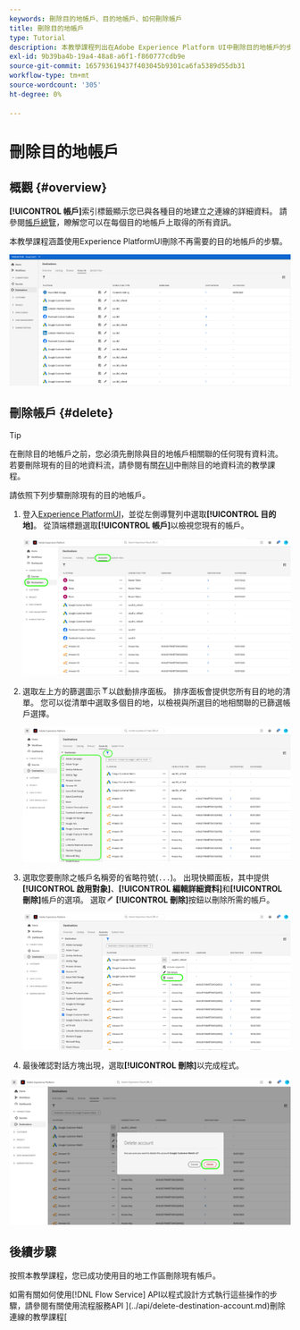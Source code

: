```yaml
---
keywords: 刪除目的地帳戶、目的地帳戶、如何刪除帳戶
title: 刪除目的地帳戶
type: Tutorial
description: 本教學課程列出在Adobe Experience Platform UI中刪除目的地帳戶的步驟
exl-id: 9b39ba4b-19a4-48a8-a6f1-f860777cdb9e
source-git-commit: 165793619437f403045b9301ca6fa5389d55db31
workflow-type: tm+mt
source-wordcount: '305'
ht-degree: 0%

---
```


# 刪除目的地帳戶

## 概觀 {#overview}

**[!UICONTROL 帳戶]**&#x200B;索引標籤顯示您已與各種目的地建立之連線的詳細資料。 請參閱[帳戶總覽](../ui/destinations-workspace.md#accounts)，瞭解您可以在每個目的地帳戶上取得的所有資訊。

本教學課程涵蓋使用Experience PlatformUI刪除不再需要的目的地帳戶的步驟。

![帳戶標籤](../assets/ui/update-accounts/destination-accounts.png)

## 刪除帳戶 {#delete}

>[!TIP]
>
>在刪除目的地帳戶之前，您必須先刪除與目的地帳戶相關聯的任何現有資料流。 若要刪除現有的目的地資料流，請參閱有關[在UI](./delete-destinations.md)中刪除目的地資料流的教學課程。

請依照下列步驟刪除現有的目的地帳戶。

1. 登入[Experience PlatformUI](https://platform.adobe.com/)，並從左側導覽列中選取&#x200B;**[!UICONTROL 目的地]**。 從頂端標題選取&#x200B;**[!UICONTROL 帳戶]**&#x200B;以檢視您現有的帳戶。

   ![帳戶標籤](../assets/ui/delete-accounts/accounts-tab.png)

2. 選取左上方的篩選圖示![篩選圖示](../assets/ui/update-accounts/filter.png)以啟動排序面板。 排序面板會提供您所有目的地的清單。 您可以從清單中選取多個目的地，以檢視與所選目的地相關聯的已篩選帳戶選擇。

   ![篩選目的地](../assets/ui/delete-accounts/filter-accounts.png)

3. 選取您要刪除之帳戶名稱旁的省略符號(`...`)。 出現快顯面板，其中提供&#x200B;**[!UICONTROL 啟用對象]**、**[!UICONTROL 編輯詳細資料]**&#x200B;和&#x200B;**[!UICONTROL 刪除]**&#x200B;帳戶的選項。 選取![刪除按鈕](../assets/ui/workspace/pencil-icon.png) **[!UICONTROL 刪除]**&#x200B;按鈕以刪除所需的帳戶。

   ![刪除目的地帳戶](../assets/ui/delete-accounts/delete-accounts.png)

4. 最後確認對話方塊出現，選取&#x200B;**[!UICONTROL 刪除]**&#x200B;以完成程式。

![確認帳戶刪除](../assets/ui/delete-accounts/confirm-account-deletion.png)

## 後續步驟

按照本教學課程，您已成功使用目的地工作區刪除現有帳戶。

如需有關如何使用[!DNL Flow Service] API以程式設計方式執行這些操作的步驟，請參閱有關使用流程服務API ](../api/delete-destination-account.md)刪除連線的教學課程[
